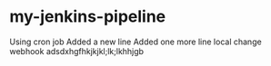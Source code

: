 # my-jenkins-pipeline
Using cron job
Added a new line 
Added one more line
local change
webhook
adsdxhgfhkjkjkl;lk;lkhhjgb
